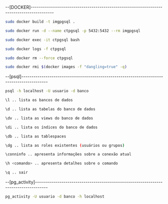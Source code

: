 --[DOCKER]-----------------------------------------------------------------------------------------

```sh
sudo docker build -t imgpgsql .

sudo docker run -d --name ctpgsql -p 5432:5432 --rm imgpgsql

sudo docker exec -it ctpgsql bash

sudo docker logs -f ctpgsql

sudo docker rm --force ctpgsql

sudo docker rmi $(docker images -f "dangling=true" -q)
```

--[psql]-------------------------------------------------------------------------------------------

```sh
psql -h localhost -U usuario -d banco

\l .. lista os bancos de dados

\d .. lista as tabelas do banco de dados

\dv .. lista as views do banco de dados

\di .. lista os índices do banco de dados

\db .. lista as tablespaces

\dg .. lista as roles existentes (usuários ou grupos)

\conninfo .. apresenta informações sobre a conexão atual

\h <comando> .. apresenta detalhes sobre o comando

\q .. sair
```

--[pg_activity]------------------------------------------------------------------------------------

```sh
pg_activity -U usuario -d banco -h localhost
```
